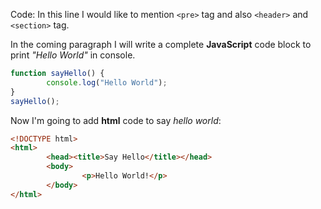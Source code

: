 Code:
In this line I would like to mention `<pre>` tag and also `<header>` and `<section>` tag.

In the coming paragraph I will write a complete **JavaScript** code block to print _"Hello World"_ in console.

```javascript
function sayHello() {
        console.log("Hello World");
}
sayHello();
```

Now I'm going to add **html** code to say _hello world_:

```HTML
<!DOCTYPE html>
<html>
        <head><title>Say Hello</title></head>
        <body>
                <p>Hello World!</p>
        </body>
</html>
```